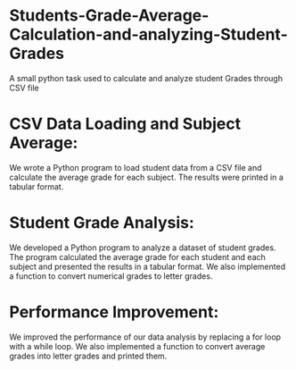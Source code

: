 # Students-Grade-Average-Calculation-and-analyzing-Student-Grades
A small python task used to calculate and analyze student Grades through CSV file
# CSV Data Loading and Subject Average: 
We wrote a Python program to load student data from a CSV file and calculate the average grade for each subject. The results were printed in a tabular format.
# Student Grade Analysis: 
We developed a Python program to analyze a dataset of student grades. The program calculated the average grade for each student and each subject and presented the results in a tabular format. We 
also implemented a function to convert numerical grades to letter grades.
# Performance Improvement: 
We improved the performance of our data analysis by replacing a for loop with a while loop. We also implemented a function to convert average grades into letter grades and printed them.
